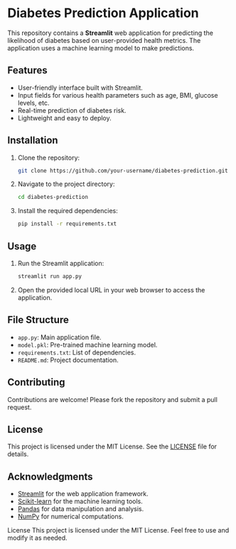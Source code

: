 # Diabetes Prediction Application

This repository contains a **Streamlit** web application for predicting the likelihood of diabetes based on user-provided health metrics. The application uses a machine learning model to make predictions.

## Features

- User-friendly interface built with Streamlit.
- Input fields for various health parameters such as age, BMI, glucose levels, etc.
- Real-time prediction of diabetes risk.
- Lightweight and easy to deploy.

## Installation

1. Clone the repository:
    ```bash
    git clone https://github.com/your-username/diabetes-prediction.git
    ```
2. Navigate to the project directory:
    ```bash
    cd diabetes-prediction
    ```
3. Install the required dependencies:
    ```bash
    pip install -r requirements.txt
    ```

## Usage

1. Run the Streamlit application:
    ```bash
    streamlit run app.py
    ```
2. Open the provided local URL in your web browser to access the application.

## File Structure

- `app.py`: Main application file.
- `model.pkl`: Pre-trained machine learning model.
- `requirements.txt`: List of dependencies.
- `README.md`: Project documentation.

## Contributing

Contributions are welcome! Please fork the repository and submit a pull request.

## License

This project is licensed under the MIT License. See the [LICENSE](LICENSE) file for details.

## Acknowledgments

- [Streamlit](https://streamlit.io/) for the web application framework.
- [Scikit-learn](https://scikit-learn.org/) for the machine learning tools.
- [Pandas](https://pandas.pydata.org/) for data manipulation and analysis.
- [NumPy](https://numpy.org/) for numerical computations.

License
This project is licensed under the MIT License. Feel free to use and modify it as needed.